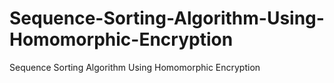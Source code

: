 # Sequence-Sorting-Algorithm-Using-Homomorphic-Encryption
Sequence Sorting Algorithm Using Homomorphic Encryption
